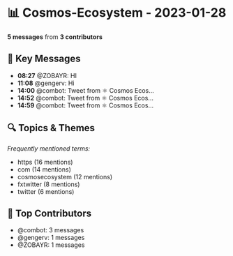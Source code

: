 # 📊 Cosmos-Ecosystem - 2023-01-28
**5 messages** from **3 contributors**

## 💬 Key Messages
- **08:27** @ZOBAYR: HI
- **11:08** @gengerv: Ні
- **14:00** @combot: [‌‌‌‌‎⁠](https://twitter.com/CosmosEcosystem/status/1619334484020822016)Tweet from ⚛️ Cosmos Ecos...
- **14:52** @combot: [‌‌‌‌‎⁠](https://twitter.com/CosmosEcosystem/status/1619347775996727297)Tweet from ⚛️ Cosmos Ecos...
- **14:59** @combot: [‌‌‌‌‎⁠](https://twitter.com/CosmosEcosystem/status/1619349322306572293)Tweet from ⚛️ Cosmos Ecos...

## 🔍 Topics & Themes
*Frequently mentioned terms:*
- https (16 mentions)
- com (14 mentions)
- cosmosecosystem (12 mentions)
- fxtwitter (8 mentions)
- twitter (6 mentions)

## 👥 Top Contributors
- @combot: 3 messages
- @gengerv: 1 messages
- @ZOBAYR: 1 messages